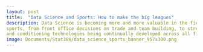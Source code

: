 ```yaml
---
layout: post
title:  "Data Science and Sports: How to make the big leagues"
description: Data Science is becoming more and more valuable in the field of 
sports, from front office decisions on trade and team building, to strength 
and conditioning technologies being continually developed across all fields. 
image: Documents/Stat386/data_science_sports_banner_957x300.png
---
```

